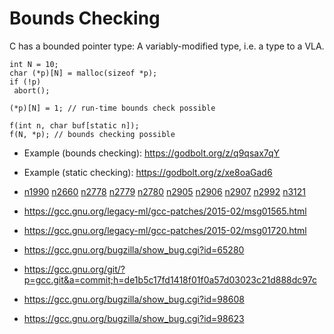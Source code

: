
# Bounds Checking #

C has a bounded pointer type: A variably-modified type, i.e. a type
to a VLA.

    int N = 10;
    char (*p)[N] = malloc(sizeof *p);
    if (!p)
     abort();
     
    (*p)[N] = 1; // run-time bounds check possible

    f(int n, char buf[static n]);
    f(N, *p); // bounds checking possible

 * Example (bounds checking): https://godbolt.org/z/q9qsax7qY
 * Example (static checking): https://godbolt.org/z/xe8oaGad6

 * [n1990](http://www.open-std.org/jtc1/sc22/wg14/www/docs/n1990.htm)
   [n2660](http://www.open-std.org/jtc1/sc22/wg14/www/docs/n2660.pdf)
   [n2778](http://www.open-std.org/jtc1/sc22/wg14/www/docs/n2778.pdf)
   [n2779](http://www.open-std.org/jtc1/sc22/wg14/www/docs/n2779.pdf)
   [n2780](http://www.open-std.org/jtc1/sc22/wg14/www/docs/n2780.pdf)
   [n2905](http://www.open-std.org/jtc1/sc22/wg14/www/docs/n2905.pdf)
   [n2906](http://www.open-std.org/jtc1/sc22/wg14/www/docs/n2906.pdf)
   [n2907](http://www.open-std.org/jtc1/sc22/wg14/www/docs/n2907.pdf)
   [n2992](http://www.open-std.org/jtc1/sc22/wg14/www/docs/n2992.pdf)
   [n3121](http://www.open-std.org/jtc1/sc22/wg14/www/docs/n3121.pdf)
   
   
 * https://gcc.gnu.org/legacy-ml/gcc-patches/2015-02/msg01565.html
 * https://gcc.gnu.org/legacy-ml/gcc-patches/2015-02/msg01720.html
 * https://gcc.gnu.org/bugzilla/show_bug.cgi?id=65280
 * https://gcc.gnu.org/git/?p=gcc.git&a=commit;h=de1b5c17fd1418f01f0a57d03023c21d888dc97c
 * https://gcc.gnu.org/bugzilla/show_bug.cgi?id=98608
 * https://gcc.gnu.org/bugzilla/show_bug.cgi?id=98623
   
